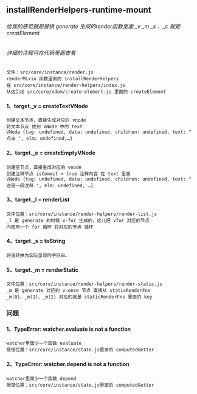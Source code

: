 
## installRenderHelpers-runtime-mount
###### 给我的感觉就是替换 generate 生成的render函数里面 _v _m _s ，_c 就是 creatElement
###### 详细的注释可在代码里面查看

    文件：src/core/instance/render.js
    renderMixin 函数里面的 installRenderHelpers
    在 src/core/instance/render-helpers/index.js
    从这引出 src/core/vdom/create-element.js 里面的 createElement

#### 1、target._v = createTextVNode
    
    创建文本节点，直接生成对应的 vnode
    将文本节点 放到 VNode 中的 text
    VNode {tag: undefined, data: undefined, children: undefined, text: " 点击 ", elm: undefined,…}

#### 2、target._e = createEmptyVNode

    创建空节点，直接生成对应的 vnode
    创建注释节点 isCommit = true 注释内容 在 text 里面
    VNode {tag: undefined, data: undefined, children: undefined, text: " 这是一段注释 ", elm: undefined, …}

#### 3、target._l = renderList

    文件位置：src/core/instance/render-helpers/render-list.js
    _l 是 generate 的时候 v-for 生成的，这儿把 vfor 对应的节点
    内部用一个 for 循环 将对应的节点 循环 

#### 4、target._s = toString

    将值转换为实际呈现的字符串。

#### 5、target._m = renderStatic

    文件位置：src/core/instance/render-helpers/render-static.js
    _m 是 generate 对应的 v-once 节点 直接从 staticRenderFns
    _m(0)、_m(1)、_m(2) 对应的就是 staticRenderFns 里面的 key

### 问题

#### 1、TypeError: watcher.evaluate is not a function

    watcher里面少一个函数 evaluate
    报错位置：src/core/instance/state.js里面的 computedGetter

#### 2、TypeError: watcher.depend is not a function

    watcher里面少一个函数 depend
    报错位置：src/core/instance/state.js里面的 computedGetter
